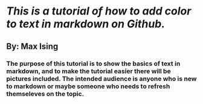 # *This is a tutorial of how to add color to text in markdown on Github.*
## By: Max Ising  
### The purpose of this tutorial is to show the basics of text in markdown, and to make the tutorial easier there will be pictures included. The intended audience is anyone who is new to markdown or maybe someone who needs to refresh themseleves on the topic.
